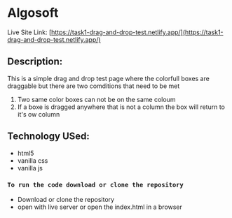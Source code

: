# Algosoft
Live Site Link: [https://task1-drag-and-drop-test.netlify.app/](https://task1-drag-and-drop-test.netlify.app/)

## Description:
This is a simple drag and drop test page where the colorfull boxes are draggable but there are two comditions that need to be met
1. Two same color boxes can not be on the same coloum
2. If a boxe is dragged anywhere that is not a column the box will return to it's ow column

## Technology USed:
* html5
* vanilla css
* vanilla js



### `To run the code download or clone the repository`
* Download or clone the repository
* open with live server or open the index.html in a browser
